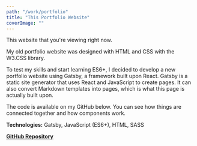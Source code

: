 ```yaml
---
path: "/work/portfolio"
title: "This Portfolio Website"
coverImage: ""
---
```

This website that you're viewing right now.

My old portfolio website was designed with HTML and CSS with the W3.CSS library.

To test my skills and start learning ES6+, I decided to develop a new portfolio website using Gatsby, a framework built upon React.
Gatsby is a static site generator that uses React and JavaScript to create pages. It can also convert Markdown templates into pages, which is what this page is actually built upon.

The code is available on my GitHub below. You can see how things are connected together and how components work.

**Technologies:** Gatsby, JavaScript (ES6+), HTML, SASS

[**GitHub Repository**](https://github.com/L-Dragon5/personal-portfolio)